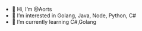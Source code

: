 - 👋 Hi, I’m @Aorts
- 👀 I’m interested in Golang, Java, Node, Python, C#
- 🌱 I’m currently learning C#,Golang

<!---
Aorts/Aorts is a ✨ special ✨ repository because its `README.md` (this file) appears on your GitHub profile.
You can click the Preview link to take a look at your changes.
--->
